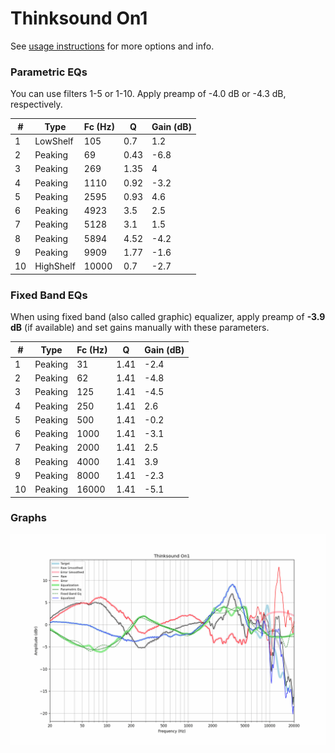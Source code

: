 # Thinksound On1
See [usage instructions](https://github.com/jaakkopasanen/AutoEq#usage) for more options and info.

### Parametric EQs
You can use filters 1-5 or 1-10. Apply preamp of -4.0 dB or -4.3 dB, respectively.

|   # | Type      |   Fc (Hz) |    Q |   Gain (dB) |
|-----|-----------|-----------|------|-------------|
|   1 | LowShelf  |       105 | 0.7  |         1.2 |
|   2 | Peaking   |        69 | 0.43 |        -6.8 |
|   3 | Peaking   |       269 | 1.35 |         4   |
|   4 | Peaking   |      1110 | 0.92 |        -3.2 |
|   5 | Peaking   |      2595 | 0.93 |         4.6 |
|   6 | Peaking   |      4923 | 3.5  |         2.5 |
|   7 | Peaking   |      5128 | 3.1  |         1.5 |
|   8 | Peaking   |      5894 | 4.52 |        -4.2 |
|   9 | Peaking   |      9909 | 1.77 |        -1.6 |
|  10 | HighShelf |     10000 | 0.7  |        -2.7 |

### Fixed Band EQs
When using fixed band (also called graphic) equalizer, apply preamp of **-3.9 dB** (if available) and set gains manually with these parameters.

|   # | Type    |   Fc (Hz) |    Q |   Gain (dB) |
|-----|---------|-----------|------|-------------|
|   1 | Peaking |        31 | 1.41 |        -2.4 |
|   2 | Peaking |        62 | 1.41 |        -4.8 |
|   3 | Peaking |       125 | 1.41 |        -4.5 |
|   4 | Peaking |       250 | 1.41 |         2.6 |
|   5 | Peaking |       500 | 1.41 |        -0.2 |
|   6 | Peaking |      1000 | 1.41 |        -3.1 |
|   7 | Peaking |      2000 | 1.41 |         2.5 |
|   8 | Peaking |      4000 | 1.41 |         3.9 |
|   9 | Peaking |      8000 | 1.41 |        -2.3 |
|  10 | Peaking |     16000 | 1.41 |        -5.1 |

### Graphs
![](./Thinksound%20On1.png)
